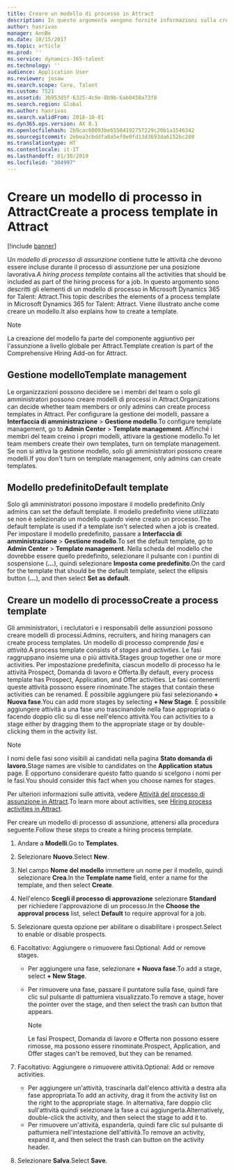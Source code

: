 ```yaml
---
title: Creare un modello di processo in Attract
description: In questo argomento vengono fornite informazioni sulla creazione di un modello di processo in Attract.
author: hasrivas
manager: AnnBe
ms.date: 10/15/2017
ms.topic: article
ms.prod: ''
ms.service: dynamics-365-talent
ms.technology: ''
audience: Application User
ms.reviewer: josaw
ms.search.scope: Core, Talent
ms.custom: 7521
ms.assetid: 3b953d5f-6325-4c9e-8b9b-6ab0458a73f8
ms.search.region: Global
ms.author: hasrivas
ms.search.validFrom: 2018-10-01
ms.dyn365.ops.version: AX 8.1
ms.openlocfilehash: 2b9cac68093be65584192757229c20b1a1546342
ms.sourcegitcommit: 2ebea3cbddfa0a5ef0e0fd13d3693da6152bc288
ms.translationtype: HT
ms.contentlocale: it-IT
ms.lasthandoff: 01/30/2019
ms.locfileid: "304997"
---
```

# <a name="create-a-process-template-in-attract"></a><span data-ttu-id="d6060-103">Creare un modello di processo in Attract</span><span class="sxs-lookup"><span data-stu-id="d6060-103">Create a process template in Attract</span></span>

[!include [banner](includes/banner.md)]

<span data-ttu-id="d6060-104">Un *modello di processo di assunzione* contiene tutte le attività che devono essere incluse durante il processo di assunzione per una posizione lavorativa.</span><span class="sxs-lookup"><span data-stu-id="d6060-104">A *hiring process template* contains all the activities that should be included as part of the hiring process for a job.</span></span> <span data-ttu-id="d6060-105">In questo argomento sono descritti gli elementi di un modello di processo in Microsoft Dynamics 365 for Talent: Attract.</span><span class="sxs-lookup"><span data-stu-id="d6060-105">This topic describes the elements of a process template in Microsoft Dynamics 365 for Talent: Attract.</span></span> <span data-ttu-id="d6060-106">Viene illustrato anche come creare un modello.</span><span class="sxs-lookup"><span data-stu-id="d6060-106">It also explains how to create a template.</span></span>

> [!NOTE]
> <span data-ttu-id="d6060-107">La creazione del modello fa parte del componente aggiuntivo per l'assunzione a livello globale per Attract.</span><span class="sxs-lookup"><span data-stu-id="d6060-107">Template creation is part of the Comprehensive Hiring Add-on for Attract.</span></span>

## <a name="template-management"></a><span data-ttu-id="d6060-108">Gestione modello</span><span class="sxs-lookup"><span data-stu-id="d6060-108">Template management</span></span>

<span data-ttu-id="d6060-109">Le organizzazioni possono decidere se i membri del team o solo gli amministratori possono creare modelli di processi in Attract.</span><span class="sxs-lookup"><span data-stu-id="d6060-109">Organizations can decide whether team members or only admins can create process templates in Attract.</span></span> <span data-ttu-id="d6060-110">Per configurare la gestione dei modelli, passare a **Interfaccia di amministrazione** \> **Gestione modello**.</span><span class="sxs-lookup"><span data-stu-id="d6060-110">To configure template management, go to **Admin Center** \> **Template management**.</span></span> <span data-ttu-id="d6060-111">Affinché i membri del team creino i propri modelli, attivare la gestione modello.</span><span class="sxs-lookup"><span data-stu-id="d6060-111">To let team members create their own templates, turn on template management.</span></span> <span data-ttu-id="d6060-112">Se non si attiva la gestione modello, solo gli amministratori possono creare modelli.</span><span class="sxs-lookup"><span data-stu-id="d6060-112">If you don't turn on template management, only admins can create templates.</span></span>

## <a name="default-template"></a><span data-ttu-id="d6060-113">Modello predefinito</span><span class="sxs-lookup"><span data-stu-id="d6060-113">Default template</span></span>

<span data-ttu-id="d6060-114">Solo gli amministratori possono impostare il modello predefinito.</span><span class="sxs-lookup"><span data-stu-id="d6060-114">Only admins can set the default template.</span></span> <span data-ttu-id="d6060-115">Il modello predefinito viene utilizzato se non è selezionato un modello quando viene creato un processo.</span><span class="sxs-lookup"><span data-stu-id="d6060-115">The default template is used if a template isn't selected when a job is created.</span></span> <span data-ttu-id="d6060-116">Per impostare il modello predefinito, passare a **Interfaccia di amministrazione** \> **Gestione modello**.</span><span class="sxs-lookup"><span data-stu-id="d6060-116">To set the default template, go to **Admin Center** \> **Template management**.</span></span> <span data-ttu-id="d6060-117">Nella scheda del modello che dovrebbe essere quello predefinito, selezionare il pulsante con i puntini di sospensione (**...**), quindi selezionare **Imposta come predefinito**.</span><span class="sxs-lookup"><span data-stu-id="d6060-117">On the card for the template that should be the default template, select the ellipsis button (**...**), and then select **Set as default**.</span></span>

## <a name="create-a-process-template"></a><span data-ttu-id="d6060-118">Creare un modello di processo</span><span class="sxs-lookup"><span data-stu-id="d6060-118">Create a process template</span></span>

<span data-ttu-id="d6060-119">Gli amministratori, i reclutatori e i responsabili delle assunzioni possono creare modelli di processi.</span><span class="sxs-lookup"><span data-stu-id="d6060-119">Admins, recruiters, and hiring managers can create process templates.</span></span> <span data-ttu-id="d6060-120">Un modello di processo comprende *fasi* e *attività*.</span><span class="sxs-lookup"><span data-stu-id="d6060-120">A process template consists of *stages* and *activities*.</span></span> <span data-ttu-id="d6060-121">Le fasi raggruppano insieme una o più attività.</span><span class="sxs-lookup"><span data-stu-id="d6060-121">Stages group together one or more activities.</span></span> <span data-ttu-id="d6060-122">Per impostazione predefinita, ciascun modello di processo ha le attività Prospect, Domanda di lavoro e Offerta.</span><span class="sxs-lookup"><span data-stu-id="d6060-122">By default, every process template has Prospect, Application, and Offer activities.</span></span> <span data-ttu-id="d6060-123">Le fasi contenenti queste attività possono essere rinominate.</span><span class="sxs-lookup"><span data-stu-id="d6060-123">The stages that contain these activities can be renamed.</span></span> <span data-ttu-id="d6060-124">È possibile aggiungere più fasi selezionando **+ Nuova fase**.</span><span class="sxs-lookup"><span data-stu-id="d6060-124">You can add more stages by selecting **+ New Stage**.</span></span> <span data-ttu-id="d6060-125">È possibile aggiungere attività a una fase uno trascinandole nella fase appropriata o facendo doppio clic su di esse nell'elenco attività.</span><span class="sxs-lookup"><span data-stu-id="d6060-125">You can activities to a stage either by dragging them to the appropriate stage or by double-clicking them in the activity list.</span></span>

> [!NOTE]
> <span data-ttu-id="d6060-126">I nomi delle fasi sono visibili ai candidati nella pagina **Stato domanda di lavoro**.</span><span class="sxs-lookup"><span data-stu-id="d6060-126">Stage names are visible to candidates on the **Application status** page.</span></span> <span data-ttu-id="d6060-127">È opportuno considerare questo fatto quando si scelgono i nomi per le fasi.</span><span class="sxs-lookup"><span data-stu-id="d6060-127">You should consider this fact when you choose names for stages.</span></span>

<span data-ttu-id="d6060-128">Per ulteriori informazioni sulle attività, vedere [Attività del processo di assunzione in Attract](./activities-attract.md).</span><span class="sxs-lookup"><span data-stu-id="d6060-128">To learn more about activities, see [Hiring process activities in Attract](./activities-attract.md).</span></span>

<span data-ttu-id="d6060-129">Per creare un modello di processo di assunzione, attenersi alla procedura seguente.</span><span class="sxs-lookup"><span data-stu-id="d6060-129">Follow these steps to create a hiring process template.</span></span>

1. <span data-ttu-id="d6060-130">Andare a **Modelli**.</span><span class="sxs-lookup"><span data-stu-id="d6060-130">Go to **Templates**.</span></span>
2. <span data-ttu-id="d6060-131">Selezionare **Nuovo**.</span><span class="sxs-lookup"><span data-stu-id="d6060-131">Select **New**.</span></span>
3. <span data-ttu-id="d6060-132">Nel campo **Nome del modello** immettere un nome per il modello, quindi selezionare **Crea**.</span><span class="sxs-lookup"><span data-stu-id="d6060-132">In the **Template name** field, enter a name for the template, and then select **Create**.</span></span>
4. <span data-ttu-id="d6060-133">Nell'elenco **Scegli il processo di approvazione** selezionare **Standard** per richiedere l'approvazione di un processo.</span><span class="sxs-lookup"><span data-stu-id="d6060-133">In the **Choose the approval process** list, select **Default** to require approval for a job.</span></span>
5. <span data-ttu-id="d6060-134">Selezionare questa opzione per abilitare o disabilitare i prospect.</span><span class="sxs-lookup"><span data-stu-id="d6060-134">Select to enable or disable prospects.</span></span>
6. <span data-ttu-id="d6060-135">Facoltativo: Aggiungere o rimuovere fasi.</span><span class="sxs-lookup"><span data-stu-id="d6060-135">Optional: Add or remove stages.</span></span>

    - <span data-ttu-id="d6060-136">Per aggiungere una fase, selezionare **+ Nuova fase**.</span><span class="sxs-lookup"><span data-stu-id="d6060-136">To add a stage, select **+ New Stage**.</span></span>
    - <span data-ttu-id="d6060-137">Per rimuovere una fase, passare il puntatore sulla fase, quindi fare clic sul pulsante di pattumiera visualizzato.</span><span class="sxs-lookup"><span data-stu-id="d6060-137">To remove a stage, hover the pointer over the stage, and then select the trash can button that appears.</span></span>

        > [!NOTE]
        > <span data-ttu-id="d6060-138">Le fasi Prospect, Domanda di lavoro e Offerta non possono essere rimosse, ma possono essere rinominate.</span><span class="sxs-lookup"><span data-stu-id="d6060-138">Prospect, Application, and Offer stages can't be removed, but they can be renamed.</span></span>

7. <span data-ttu-id="d6060-139">Facoltativo: Aggiungere o rimuovere attività.</span><span class="sxs-lookup"><span data-stu-id="d6060-139">Optional: Add or remove activities.</span></span>

    - <span data-ttu-id="d6060-140">Per aggiungere un'attività, trascinarla dall'elenco attività a destra alla fase appropriata.</span><span class="sxs-lookup"><span data-stu-id="d6060-140">To add an activity, drag it from the activity list on the right to the appropriate stage.</span></span> <span data-ttu-id="d6060-141">In alternativa, fare doppio clic sull'attività quindi selezionare la fase a cui aggiungerla.</span><span class="sxs-lookup"><span data-stu-id="d6060-141">Alternatively, double-click the activity, and then select the stage to add it to.</span></span>
    - <span data-ttu-id="d6060-142">Per rimuovere un'attività, espanderla, quindi fare clic sul pulsante di pattumiera nell'intestazione dell'attività.</span><span class="sxs-lookup"><span data-stu-id="d6060-142">To remove an activity, expand it, and then select the trash can button on the activity header.</span></span>

8. <span data-ttu-id="d6060-143">Selezionare **Salva**.</span><span class="sxs-lookup"><span data-stu-id="d6060-143">Select **Save**.</span></span>
